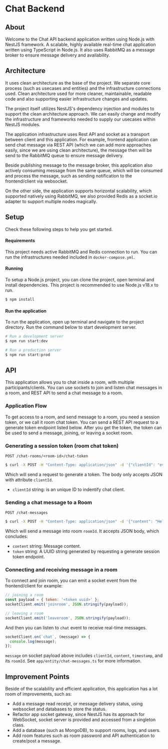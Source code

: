 # Chat Backend

## About
Welcome to the Chat API backend application written using Node.js with NestJS framework.
A scalable, highly available real-time chat application written using TypeScript in Node.js.
It also uses RabbitMQ as a message broker to ensure message delivery and availability.

## Architecture
It uses clean architecture as the base of the project.
We separate core process (such as usecases and entities) and the infrastructure connections used.
Clean architecture used for more cleaner, maintainable,
readable code and also supporting easier infrastructure changes and updates.

The project itself utilizes NestJS's dependency injection and modules to support the clean architecture approach.
We can easily change and modify the infrastructure and frameworks needed to supply our usecases within NestJS modules.

The application infrastructure uses Rest API and socket as a transport between client and this application.
For example, frontend application can send chat message via REST API
(which we can add more approaches easily, since we are using clean architecture),
the message then will be send to the RabbitMQ queue to ensure message delivery.

Beside publishing message to the message broker, this application also actively consuming message from the same queue,
which will be consumed and process the message, such as sending notification to the frontend/client via websocket.

On the other side, the application supports horizontal scalability, which supported natively using RabbitMQ,
we also provided Redis as a socket.io adapter to support multiple nodes magically.

## Setup
Check these following steps to help you get started.
#### Requirements
This project needs active RabbitMQ and Redis connection to run.
You can run the infrastructures needed included in `docker-compose.yml`.

#### Running
To setup a Node.js project, you can clone the project, open terminal and install dependencies.
This project is recommended to use Node.js v18.x to run.
```bash
$ npm install
```

#### Run the application
To run the application, open up terminal and navigate to the project directory.
Run the command below to start development server.
```bash
# Run a development server
$ npm run start:dev

# Run a production server
$ npm run start:prod
```

## API
This application allows you to chat inside a room, with multiple participants/clients.
You can use sockets to join and listen chat messages in a room, and REST API to send a chat message to a room.

### Application Flow
To get access to a room, and send message to a room, you need a session token, or we call it room chat token.
You can send a REST API request to a generate token endpoint listed below.
After you get the token, the token can be used to send a message, joining, or leaving a socket room.

### Generating a session token (room chat token)
`POST /chat-rooms/<room-id>/chat-token`
```bash
$ curl -X POST -H "Content-Type: application/json" -d '{"clientId": "evangunawan"}' http://localhost:8080/chat-rooms/ROOMONE/chat-token 
```
Which will send a request to generate a token.
The body only accepts JSON with attribute `clientId`.
- `clientId` string: is an unique ID to indentify chat client.

### Sending a chat message to a Room
`POST /chat-messages`
```bash
$ curl -X POST -H "Content-Type: application/json" -d '{"content": "Hello world", "token": "<token uuid>"}' http://localhost:8080/chat-messages 
```
Which will send a message into room `roomId`.
It accepts JSON body, which concludes:
- `content` string: Message content.
- `token` string: A UUID string generated by requesting a generate session token endpoint.

### Connecting and receiving message in a room
To connect and join room, you can emit a socket event from the frontend/client for example:
```js
// joining a room
const payload = { token: '<token uuid>' };
socketClient.emit('joinroom', JSON.stringify(payload));

// leaving a room
socketClient.emit('leaveroom', JSON.stringify(payload));
```

And then you can listen to `chat` event to receive real-time messages.
```js
socketClient.on(`chat`, (message) => {
  console.log(message);
});
```
`message` on socket payload above includes `clientId`, `content`, `timestamp`, and its `roomId`.
See `app/entity/chat-messages.ts` for more information.

## Improvement Points
Beside of the scalability and efficient application, this application has a lot room of improvements,
such as:
- Add a message read receipt, or message delivery status, using websocket and databases to store the status.
- Refactor app socket gateway, since NestJS has its approach for WebSocket, socket server is provided and accessed from a singleton class. 
- Add a database (such as MongoDB), to support rooms, logs, and users.
- Add room features such as room password and API authentication to create/post a message. 

